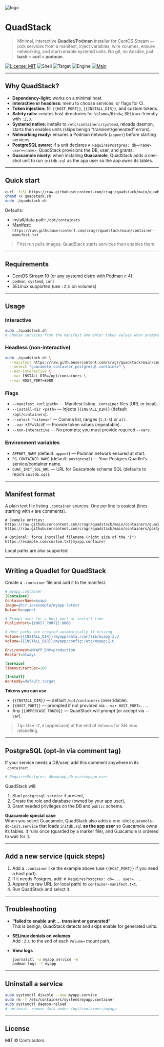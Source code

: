 ![logo](https://github.com/cragr/quadstack-docs/blob/main/images/quadstack-logo-250-250.png)

# QuadStack

> Minimal, interactive **Quadlet/Podman** installer for CentOS Stream — pick services from a manifest, inject variables, wire volumes, ensure networking, and start+enable systemd units. No git, no Ansible, just **bash + curl + podman**.

[![License: MIT](https://img.shields.io/badge/License-MIT-blue.svg)](LICENSE)
![Shell](https://img.shields.io/badge/shell-bash-121212)
![Target](https://img.shields.io/badge/OS-CentOS%20Stream%2010-informational)
![Engine](https://img.shields.io/badge/engine-podman%20%2B%20quadlet-9147ff)
[![Main](https://img.shields.io/badge/branch-main-success)](https://github.com/cragr/quadstack/tree/main)

---

## Why QuadStack?

- **Dependency-light:** works on a minimal host.
- **Interactive or headless:** menu to choose services, or flags for CI.
- **Token injection:** fill `{{HOST_PORT}}`, `{{INSTALL_DIR}}`, and custom tokens.
- **Safety rails:** creates host directories for `Volume=`/`Bind=`; SELinux-friendly with `:Z,U`.
- **Systemd native:** installs to `/etc/containers/systemd`, reloads daemon, starts then enables units (skips benign “transient/generated” errors).
- **Networking ready:** ensures a Podman network (`appnet`) before starting services.
- **PostgreSQL aware:** if a unit declares `# RequiresPostgres: db=<name> user=<name>`, QuadStack provisions the DB, user, and grants.
- **Guacamole nicety:** when installing **Guacamole**, QuadStack adds a one-shot unit to run `initdb.sql` as the app user so the app owns its tables.

---

## Quick start

```bash
curl -fsSL https://raw.githubusercontent.com/cragr/quadstack/main/quadstack.sh -o quadstack.sh
chmod +x quadstack.sh
sudo ./quadstack.sh
```

Defaults:
- Install/data path: `/opt/containers`
- Manifest: `https://raw.githubusercontent.com/cragr/quadstack/main/container-manifest.txt`

> First run pulls images; QuadStack starts services then enables them.

---

## Requirements

- CentOS Stream 10 (or any systemd distro with Podman ≥ 4)
- `podman`, `systemd`, `curl`
- SELinux supported (use `:Z,U` on volumes)

---

## Usage

### Interactive

```bash
sudo ./quadstack.sh
# Choose services from the manifest and enter token values when prompted
```

### Headless (non-interactive)

```bash
sudo ./quadstack.sh \
  --manifest https://raw.githubusercontent.com/cragr/quadstack/main/container-manifest.txt \
  --select "guacamole.container,postgresql.container" \
  --non-interactive \
  --var INSTALL_DIR=/opt/containers \
  --var HOST_PORT=8080
```

### Flags

- `--manifest <url|path>` — Manifest listing `.container` files (URL or local).
- `--install-dir <path>` — Injects `{{INSTALL_DIR}}` (default `/opt/containers`).
- `--select "<items>"` — Comma list, ranges (`1,3-5`) or `all`.
- `--var KEY=VALUE` — Provide token values (repeatable).
- `--non-interactive` — No prompts; you must provide required `--var`s.

### Environment variables

- `APPNET_NAME` (default: `appnet`) — Podman network ensured at start.
- `PG_CONTAINER_NAME` (default: `postgresql`) — Your Postgres Quadlet’s service/container name.
- `GUAC_INIT_SQL_URL` — URL for Guacamole schema SQL (defaults to repo’s `initdb.sql`).

---

## Manifest format

A plain text file listing `.container` sources. One per line is easiest (lines starting with `#` are comments).

```
# Example entries:
https://raw.githubusercontent.com/cragr/quadstack/main/containers/guacamole.container
https://raw.githubusercontent.com/cragr/quadstack/main/containers/postgresql.container

# Optional: force installed filename (right side of the "|")
https://example.com/custom.txt|myapp.container
```

Local paths are also supported.

---

## Writing a Quadlet for QuadStack

Create a `.container` file and add it to the manifest.

```ini
# myapp.container
[Container]
ContainerName=myapp
Image=ghcr.io/example/myapp:latest
Network=appnet

# Prompt user for a host port at install time
PublishPort={{HOST_PORT}}:8080

# Host paths are created automatically if missing
Volume={{INSTALL_DIR}}/myapp/data:/var/lib/myapp:Z,U
Volume={{INSTALL_DIR}}/myapp/config:/etc/myapp:Z,U

Environment=MYAPP_ENV=production
Restart=always

[Service]
TimeoutStartSec=180

[Install]
WantedBy=default.target
```

**Tokens you can use**
- `{{INSTALL_DIR}}` — default `/opt/containers` (overridable).
- `{{HOST_PORT}}` — prompted if not provided via `--var HOST_PORT=...`.
- Any `{{UPPERCASE_TOKEN}}` — QuadStack will prompt (or accept via `--var`).

> Tip: Use `:Z,U` (uppercase) at the end of `Volume=` for SELinux relabeling.

---

## PostgreSQL (opt-in via comment tag)

If your service needs a DB/user, add this comment anywhere in its `.container`:

```ini
# RequiresPostgres: db=myapp_db user=myapp_user
```

QuadStack will:
1. Start `postgresql.service` if present,
2. Create the role and database (owned by your app user),
3. Grant needed privileges on the DB and `public` schema.

**Guacamole special case**  
When you select Guacamole, QuadStack also adds a one-shot `guacamole-db-init.service` that loads `initdb.sql` **as the app user** so Guacamole owns its tables. It runs once (guarded by a marker file), and Guacamole is ordered to wait for it.

---

## Add a new service (quick steps)

1. Add a `.container` like the example above (use `{{HOST_PORT}}` if you need a host port).
2. If it needs Postgres, add: `# RequiresPostgres: db=... user=...`.
3. Append its raw URL (or local path) to `container-manifest.txt`.
4. Run QuadStack and select it.

---

## Troubleshooting

- **“failed to enable unit … transient or generated”**  
  This is benign; QuadStack detects and skips enable for generated units.

- **SELinux denials on volumes**  
  Add `:Z,U` to the end of each `Volume=` mount path.

- **View logs**
  ```bash
  journalctl -u myapp.service -e
  podman logs -f myapp
  ```

---

## Uninstall a service

```bash
sudo systemctl disable --now myapp.service
sudo rm -f /etc/containers/systemd/myapp.container
sudo systemctl daemon-reload
# optional: remove data under /opt/containers/myapp
```

---

## License

MIT © Contributors
